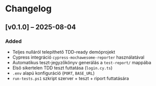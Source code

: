 # Changelog

## [v0.1.0] – 2025-08-04
### Added
- Teljes nulláról telepíthető TDD-ready demóprojekt
- Cypress integráció `cypress-mochawesome-reporter` használatával
- Automatikus teszt-jegyzőkönyv generálás a `test-report/` mappába
- Első sikertelen TDD teszt futtatása (`login.cy.ts`)
- `.env` alapú konfiguráció (`PORT`, `BASE_URL`)
- `run-tests.ps1` szkript szerver + teszt + riport futtatására